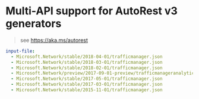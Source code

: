 # Multi-API support for AutoRest v3 generators

> see https://aka.ms/autorest

``` yaml $(enable-multi-api)
input-file:
  - Microsoft.Network/stable/2018-04-01/trafficmanager.json
  - Microsoft.Network/stable/2018-03-01/trafficmanager.json
  - Microsoft.Network/stable/2018-02-01/trafficmanager.json
  - Microsoft.Network/preview/2017-09-01-preview/trafficmanageranalytics.json
  - Microsoft.Network/stable/2017-05-01/trafficmanager.json
  - Microsoft.Network/stable/2017-03-01/trafficmanager.json
  - Microsoft.Network/stable/2015-11-01/trafficmanager.json
```
